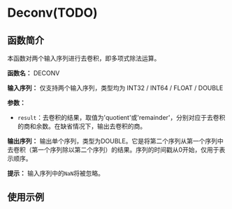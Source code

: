 # Deconv(TODO)

## 函数简介
本函数对两个输入序列进行去卷积，即多项式除法运算。

**函数名：** DECONV

**输入序列：** 仅支持两个输入序列，类型均为 INT32 / INT64 / FLOAT / DOUBLE

**参数：**

+ `result`：去卷积的结果，取值为'quotient'或'remainder'，分别对应于去卷积的商和余数。在缺省情况下，输出去卷积的商。

**输出序列：** 输出单个序列，类型为DOUBLE。它是将第二个序列从第一个序列中去卷积（第一个序列除以第二个序列）的结果。序列的时间戳从0开始，仅用于表示顺序。

**提示：** 输入序列中的`NaN`将被忽略。

## 使用示例